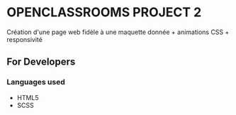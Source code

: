 # OPENCLASSROOMS PROJECT 2

Création d'une page web fidèle à une maquette donnée + animations CSS + responsivité

## For Developers

### Languages used

* HTML5
* SCSS

